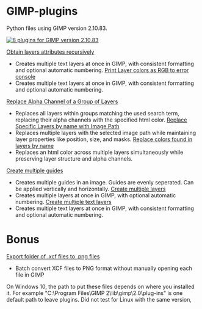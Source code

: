 # GIMP-plugins
Python files using GIMP version 2.10.83.

[![8 plugins for GIMP version 2.10.83](https://i.ytimg.com/vi/3AhyLl-F2ec/maxresdefault.jpg)](https://www.youtube.com/watch?v=3AhyLl-F2ec "8 plugins for GIMP version 2.10.83")


[Obtain layers attributes recursively](https://github.com/Seriousattempts/GIMP-plugins/blob/main/Obtain%20layers%20attributes%20recursively.py)
- Creates multiple text layers at once in GIMP, with consistent formatting and optional automatic numbering.
[Print Layer colors as RGB to error console](https://github.com/Seriousattempts/GIMP-plugins/blob/main/Print%20Layer%20colors%20as%20RGB%20to%20error%20console.py)
- Creates multiple text layers at once in GIMP, with consistent formatting and optional automatic numbering.

[Replace Alpha Channel of a Group of Layers](https://github.com/Seriousattempts/GIMP-plugins/blob/main/Replace%20Alpha%20Channel%20of%20a%20Group%20of%20Layers.py)
- Replaces all layers within groups matching the used search term, replacing their alpha channels with the specified html color.
[Replace Specific Layers by name with Image Path](https://github.com/Seriousattempts/GIMP-plugins/blob/main/Replace%20Specific%20Layers%20by%20name%20with%20Image%20Path.py)
- Replaces multiple layers with the selected image path while maintaining layer properties like position, size, and masks.
[Replace colors found in layers by name](https://github.com/Seriousattempts/GIMP-plugins/blob/main/Replace%20colors%20found%20in%20layers%20by%20name.py)
- Replaces an html color across multiple layers simultaneously while preserving layer structure and alpha channels.

[Create multiple guides](https://github.com/Seriousattempts/GIMP-plugins/blob/main/Create%20multiple%20guides.py)
- Creates multiple guides in an image. Guides are evenly seperated. Can be applied vertically and horizontally.
[Create multiple layers](https://github.com/Seriousattempts/GIMP-plugins/blob/main/Create%20multiple%20layers.py)
- Creates multiple layers at once in GIMP, with optional automatic numbering.
[Create multiple text layers](https://github.com/Seriousattempts/GIMP-plugins/blob/main/Create%20multiple%20text%20layers.py)
- Creates multiple text layers at once in GIMP, with consistent formatting and optional automatic numbering.

# Bonus
[Export folder of .xcf files to .png files](https://github.com/Seriousattempts/GIMP-plugins/blob/main/Export%20folder%20of%20.xcf%20files%20to%20.png%20files)
- Batch convert XCF files to PNG format without manually opening each file in GIMP


On Windows 10, the path to put these files depends on where you installed it. For example "C:\Program Files\GIMP 2\lib\gimp\2.0\plug-ins" is one default path to leave plugins. Did not test for Linux with the same version,
